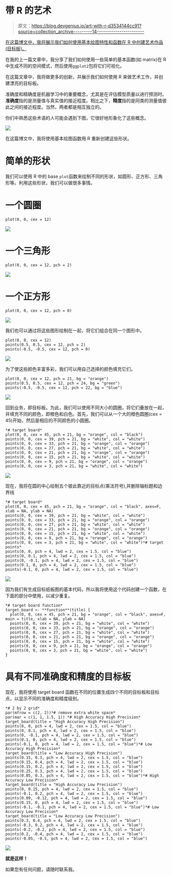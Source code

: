 # 带 R 的艺术

> 原文：<https://blog.devgenius.io/art-with-r-d3534144cc91?source=collection_archive---------14----------------------->

[在这篇博文中，我将展示我们如何使用基本绘图特性和函数在 R 中创建艺术作品(目标板)。](https://www.datawim.com/post/art-with-r/)

在我的上一篇文章中，我分享了我们如何使用一些简单的基本函数(如 matrix)在 R 中生成不同的空间模式，然后使用`ggplot2`包将它们可视化。

在这篇文章中，我将做更多的创新，并展示我们如何使用 R 来做艺术工作，并创建漂亮的目标板。

准确度和精确度是机器学习中的重要概念，尤其是在评估模型质量以进行预测时。**准确度**指的是测量值与真实值的接近程度。相比之下，**精度**指的是同类的测量值彼此之间的接近程度。当然，两者都是相互独立的。

你们中熟悉这些术语的人可能会遇到下图，它很好地形象化了这些概念。

![](img/35c44a732a804e340d1782e714da29f3.png)

在这篇博文中，我将使用基本绘图函数用 R 重新创建这些形状。

# 简单的形状

我们可以使用 R 中的 base `plot`函数来绘制不同的形状，如圆形、正方形、三角形等。利用这些形状，我们可以做很多事情。

# 一个圆圈

```
plot(0, 0, cex = 12)
```

![](img/237666abb64084bb845b0feffca39820.png)

# 一个三角形

```
plot(0, 0, cex = 12, pch = 2)
```

![](img/223d15dbaad05c2c8c8701eacb5b0eaf.png)

# 一个正方形

```
plot(0, 0, cex = 12, pch = 0)
```

![](img/827b7153e85fc12c86d016a7ded469ff.png)

我们也可以通过将这些图形绘制在一起，将它们组合在同一个图形中。

```
plot(0, 0, cex = 12)
points(0.5, 0.5, cex = 12, pch = 2)
points(-0.5, -0.5, cex = 12, pch = 0)
```

![](img/7adc11c8304de18d716c5516721446f6.png)

为了使这些颜色丰富多彩，我们可以用自己选择的颜色填充它们。

```
plot(0, 0, cex = 12, pch = 21, bg = "orange")
points(0.5, 0.5, cex = 12, pch = 24, bg = "green")
points(-0.5, -0.5, cex = 12, pch = 22, bg = "blue")
```

![](img/a33d04b83192d30d1f92d1ab40a50eff.png)

回到业务，即目标板。为此，我们可以使用不同大小的圆圈，将它们叠放在一起，并填充不同的颜色，即橙色和白色。首先，我们可以从一个大的橙色圆圈(cex = 45)开始，然后是相应的不同颜色的小圆圈。

```
*# target board*
plot(0, 0, cex = 45, pch = 21, bg = "orange", col = "black")
points(0, 0, cex = 39, pch = 21, bg = "white", col = "white")
points(0, 0, cex = 33, pch = 21, bg = "orange", col = "orange")
points(0, 0, cex = 27, pch = 21, bg = "white", col = "white")
points(0, 0, cex = 21, pch = 21, bg = "orange", col = "orange")
points(0, 0, cex = 15, pch = 21, bg = "white", col = "white")
points(0, 0, cex = 9, pch = 21, bg = "orange", col = "orange")
points(0, 0, cex = 3, pch = 21, bg = "white", col = "white")
```

![](img/b90f85847bc69c35fc6161ebe62f8841.png)

现在，我将在圆的中心绘制五个彼此靠近的目标点(乘法符号),并删除轴标题和边界线

```
*# target board*
plot(0, 0, cex = 45, pch = 21, bg = "orange", col = "black", axes=F, xlab = NA, ylab = NA)
points(0, 0, cex = 39, pch = 21, bg = "white", col = "white")
points(0, 0, cex = 33, pch = 21, bg = "orange", col = "orange")
points(0, 0, cex = 27, pch = 21, bg = "white", col = "white")
points(0, 0, cex = 21, pch = 21, bg = "orange", col = "orange")
points(0, 0, cex = 15, pch = 21, bg = "white", col = "white")
points(0, 0, cex = 9, pch = 21, bg = "orange", col = "orange")
points(0, 0, cex = 3, pch = 21, bg = "white", col = "white")*# target points*
points(0, 0, pch = 4, lwd = 2, cex = 1.5, col = "blue")
points(0, 0.1, pch = 4, lwd = 2, cex = 1.5, col = "blue")
points(0, -0.1, pch = 4, lwd = 2, cex = 1.5, col = "blue")
points(0.1, 0, pch = 4, lwd = 2, cex = 1.5, col = "blue")
points(-0.1, 0, pch = 4, lwd = 2, cex = 1.5, col = "blue")
```

![](img/7b3f108d56ccdc8cfce949e53b850bbd.png)

因为我们有生成目标纸板图的基本代码，所以我将使用这个代码创建一个函数，在下面的部分中使用，以减少重复。

```
*# target board function*
target_board <- **function**(title) {
  plot(0, 0, cex = 45, pch = 21, bg = "orange", col = "black", axes=F, main = title, xlab = NA, ylab = NA)
  points(0, 0, cex = 39, pch = 21, bg = "white", col = "white")
  points(0, 0, cex = 33, pch = 21, bg = "orange", col = "orange")
  points(0, 0, cex = 27, pch = 21, bg = "white", col = "white")
  points(0, 0, cex = 21, pch = 21, bg = "orange", col = "orange")
  points(0, 0, cex = 15, pch = 21, bg = "white", col = "white")
  points(0, 0, cex = 9, pch = 21, bg = "orange", col = "orange")
  points(0, 0, cex = 3, pch = 21, bg = "white", col = "white")
}
```

# 具有不同准确度和精度的目标板

现在，我将使用 target board 函数在不同的位置生成四个不同的目标板和目标点，以显示不同的准确度和精度级别。

```
*# 2 by 2 grid*
par(mfrow = c(2, 2))*# remove extra white space*
par(mar = c(1, 1, 1.5, 1)) *# High Accuracy High Precision*
target_board(title = "High Accuracy High Precision")
points(0, 0, pch = 4, lwd = 2, cex = 1.5, col = "blue")
points(0, 0.1, pch = 4, lwd = 2, cex = 1.5, col = "blue")
points(0, -0.1, pch = 4, lwd = 2, cex = 1.5, col = "blue")
points(0.1, 0, pch = 4, lwd = 2, cex = 1.5, col = "blue")
points(-0.1, 0, pch = 4, lwd = 2, cex = 1.5, col = "blue")*# Low Accuracy High Precision*
target_board(title = "Low Accuracy High Precision")
points(0.15, 0.3, pch = 4, lwd = 2, cex = 1.5, col = "blue")
points(0.15, 0.4, pch = 4, lwd = 2, cex = 1.5, col = "blue")
points(0.15, 0.2, pch = 4, lwd = 2, cex = 1.5, col = "blue")
points(0.25, 0.3, pch = 4, lwd = 2, cex = 1.5, col = "blue")
points(0.05, 0.3, pch = 4, lwd = 2, cex = 1.5, col = "blue")*# High Accuracy Low Precision*
target_board(title = "High Accuracy Low Precision")
points(0, 0.15, pch = 4, lwd = 2, cex = 1.5, col = "blue")
points(-0.1, 0.2, pch = 4, lwd = 2, cex = 1.5, col = "blue")
points(0.09, -0.12, pch = 4, lwd = 2, cex = 1.5, col = "blue")
points(0.15, 0, pch = 4, lwd = 2, cex = 1.5, col = "blue")
points(-0.1, -0.1, pch = 4, lwd = 2, cex = 1.5, col = "blue")*# Low Accuracy Low Precision*
target_board(title = "Low Accuracy Low Precision")
points(0.3, 0.4, pch = 4, lwd = 2, cex = 1.5, col = "blue")
points(-0.3, 0.2, pch = 4, lwd = 2, cex = 1.5, col = "blue")
points(-0.2, -0.2, pch = 4, lwd = 2, cex = 1.5, col = "blue")
points(0.2, -0.4, pch = 4, lwd = 2, cex = 1.5, col = "blue")
points(-0.05, -0.5, pch = 4, lwd = 2, cex = 1.5, col = "blue")
```

![](img/45f390e7811ef51d67985ba84e6abe64.png)

**就是这样！**

如果您有任何问题，请随时联系我。